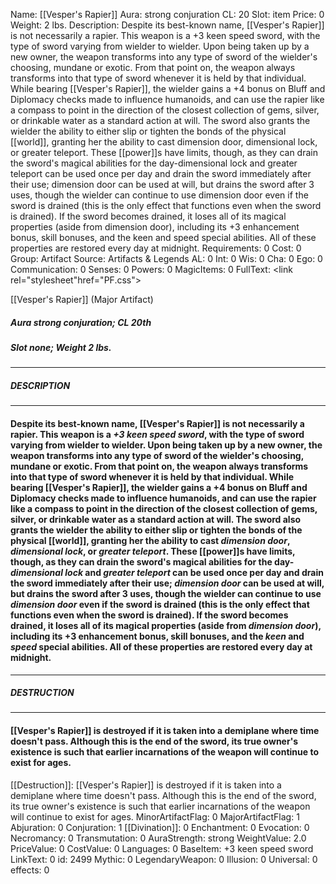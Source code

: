 Name: [[Vesper's Rapier]]
Aura: strong conjuration
CL: 20
Slot: item
Price: 0
Weight: 2 lbs.
Description: Despite its best-known name, [[Vesper's Rapier]] is not necessarily a rapier. This weapon is a +3 keen speed sword, with the type of sword varying from wielder to wielder. Upon being taken up by a new owner, the weapon transforms into any type of sword of the wielder's choosing, mundane or exotic. From that point on, the weapon always transforms into that type of sword whenever it is held by that individual. While bearing [[Vesper's Rapier]], the wielder gains a +4 bonus on Bluff and Diplomacy checks made to influence humanoids, and can use the rapier like a compass to point in the direction of the closest collection of gems, silver, or drinkable water as a standard action at will. The sword also grants the wielder the ability to either slip or tighten the bonds of the physical [[world]], granting her the ability to cast dimension door, dimensional lock, or greater teleport. These [[power]]s have limits, though, as they can drain the sword's magical abilities for the day-dimensional lock and greater teleport can be used once per day and drain the sword immediately after their use; dimension door can be used at will, but drains the sword after 3 uses, though the wielder can continue to use dimension door even if the sword is drained (this is the only effect that functions even when the sword is drained). If the sword becomes drained, it loses all of its magical properties (aside from dimension door), including its +3 enhancement bonus, skill bonuses, and the keen and speed special abilities. All of these properties are restored every day at midnight.
Requirements: 0
Cost: 0
Group: Artifact
Source: Artifacts & Legends
AL: 0
Int: 0
Wis: 0
Cha: 0
Ego: 0
Communication: 0
Senses: 0
Powers: 0
MagicItems: 0
FullText: <link rel="stylesheet"href="PF.css"><div class="heading"><p class="alignleft">[[Vesper's Rapier]] (Major Artifact)</p><div style="clear: both;"></div></div><div><h5><b>Aura </b>strong conjuration; <b>CL </b>20th</h5><h5><b>Slot </b>none; <b>Weight </b>2 lbs.</h5></div><hr/><div><h5><b>DESCRIPTION</b></h5></div><hr/><div><h4><p>Despite its best-known name, [[Vesper's Rapier]] is not necessarily a rapier. This weapon is a <i>+3 <i>keen</i> <i>speed</i> sword</i>, with the type of sword varying from wielder to wielder. Upon being taken up by a new owner, the weapon transforms into any type of sword of the wielder's choosing, mundane or exotic. From that point on, the weapon always transforms into that type of sword whenever it is held by that individual. While bearing [[Vesper's Rapier]], the wielder gains a +4 bonus on Bluff and Diplomacy checks made to influence humanoids, and can use the rapier like a compass to point in the direction of the closest collection of gems, silver, or drinkable water as a standard action at will. The sword also grants the wielder the ability to either slip or tighten the bonds of the physical [[world]], granting her the ability to cast <i><i>dimension</i> door</i>, <i><i>dimension</i>al lock</i>, or <i>greater teleport</i>. These [[power]]s have limits, though, as they can drain the sword's magical abilities for the day-<i><i>dimension</i>al lock</i> and <i>greater teleport</i> can be used once per day and drain the sword immediately after their use; <i><i>dimension</i> door</i> can be used at will, but drains the sword after 3 uses, though the wielder can continue to use <i><i>dimension</i> door</i> even if the sword is drained (this is the only effect that functions even when the sword is drained). If the sword becomes drained, it loses all of its magical properties (aside from <i><i>dimension</i> door</i>), including its +3 enhancement bonus, skill bonuses, and the <i>keen</i> and <i>speed</i> special abilities. All of these properties are restored every day at midnight.</p></h4></div><hr/><div><h5><b>DESTRUCTION</b></h5></div><hr/><div><h4><p>[[Vesper's Rapier]] is destroyed if it is taken into a demiplane where time doesn't pass. Although this is the end of the sword, its true owner's existence is such that earlier incarnations of the weapon will continue to exist for ages.</p></h4></div>
[[Destruction]]: [[Vesper's Rapier]] is destroyed if it is taken into a demiplane where time doesn't pass. Although this is the end of the sword, its true owner's existence is such that earlier incarnations of the weapon will continue to exist for ages.
MinorArtifactFlag: 0
MajorArtifactFlag: 1
Abjuration: 0
Conjuration: 1
[[Divination]]: 0
Enchantment: 0
Evocation: 0
Necromancy: 0
Transmutation: 0
AuraStrength: strong
WeightValue: 2.0
PriceValue: 0
CostValue: 0
Languages: 0
BaseItem: +3 keen speed sword
LinkText: 0
id: 2499
Mythic: 0
LegendaryWeapon: 0
Illusion: 0
Universal: 0
effects: 0
